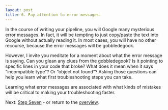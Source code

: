```yaml
---
layout: post
title: 6. Pay attention to error messages.
---
```

In the course of writing your pipeline, you will Google many mysterious error messages. In fact, it will be tempting to just copy/paste the text into Google without actually reading it. In most cases, you will have no other recourse, because the error messages will be gobbledegook.

However, I invite you meditate for a moment about what the error message is saying. Can you glean any clues from the gobbledegook? Is it pointing to specific lines in your code that broke? What does it mean when it says “incompatible type”? Or “object not found“? Asking those questions can help you learn what first troubleshooting steps you can take.

Learning what error messages are associated with what kinds of mistakes will be critical to making your troubleshooting faster.

Next: [Step Seven]() - or return to the [overview](https://kmuench.github.io/2020/03/18/ten-steps-to-bioinf/).
